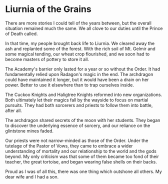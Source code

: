 # Liurnia of the Grains

There are more stories I could tell of the years between, but the overall situation remained much the same. We all clove to our duties until the Prince of Death called.

In that time, my people brought back life to Liurnia. We cleared away the ash and replanted some of the forest. With the rich soil of Mt. Gelmir and some magical tending, our wheat crop flourished, and we soon had to become masters of pottery to store it all.

The Academy's barrier only lasted for a year or so without the Order. It had fundamentally relied upon Radagon's magic in the end. The archdragon could have maintained it longer, but it would have been a drain on her power. Better to use it elsewhere than to trap ourselves inside.

The Cuckoo Knights and Haligtree Knights reformed into new organizations. Both ultimately let their magics fall by the wayside to focus on martial pursuits. They had both sorcerers and priests to follow them into battle, after all.

The archdragon shared secrets of the moon with her students. They began to discover the underlying essence of sorcery, and our reliance on the glintstone mines faded.

Our priests were not narrow-minded as those of the Order. Under the tutelage of the Pastor of Vows, they came to embrace a wider understanding of mortality and our relationship to the world and the gods beyond. My only criticism was that some of them became too fond of their teacher, the great tortoise, and began wearing false shells on their backs.

Proud as I was of all this, there was one thing which outshone all others. My dear wife and I had a son.
